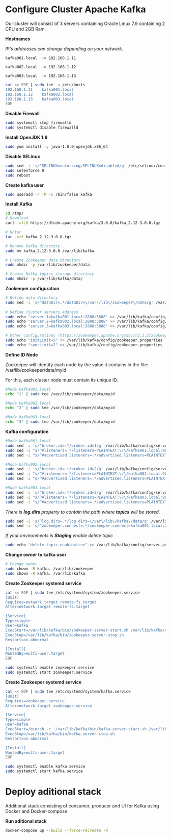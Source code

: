 # Configure Cluster Apache Kafka

Our cluster will consist of 3 servers containing Oracle Linux 7.9 containing 2 CPU and 2GB Ram.

**Hostnames**

*IP's addresses can change depending on your network.*

    kafka001.local  -> 192.168.1.11

    kafka002.local  -> 192.168.1.12

    kafka003.local  -> 192.168.1.13

```sh
cat << EOF | sudo tee -a /etc/hosts
192.168.1.11    kafka001.local
192.168.1.12    kafka002.local
192.168.1.13    kafka003.local
EOF
```

**Disable Firewall**

```sh
sudo systemctl stop firewalld
sudo systemctl disable firewalld
```

**Install OpenJDK 1.8**

```sh
sudo yum install -y java-1.8.0-openjdk.x86_64
```

**Disable SELinux**

```sh
sudo sed -i 's/^SELINUX=enforcing/SELINUX=disabled/g' /etc/selinux/config
sudo setenforce 0
sudo reboot 
```

**Create kafka user**
```sh
sudo useradd -r -M -s /bin/false kafka
```

**Install Kafka**

```sh
cd /tmp/
# Download
curl -sfLO https://dlcdn.apache.org/kafka/3.0.0/kafka_2.12-3.0.0.tgz

# Untar
tar -xzf kafka_2.12-3.0.0.tgz

# Rename Kafka directory
sudo mv kafka_2.12-3.0.0 /var/lib/kafka

# Create Zookeeper data directory
sudo mkdir -p /var/lib/zookeeper/data

# Create Kafka topics storage directory
sudo mkdir -p /var/lib/kafka/data/

```

**Zookeeper configuration**

```sh
# Define data directory
sudo sed -i 's/^dataDir=.*/dataDir=\/var\/lib\/zookeeper\/data/g' /var/lib/kafka/config/zookeeper.properties
    
# Define cluster servers address
sudo echo "server.1=kafka001.local:2888:3888" >> /var/lib/kafka/config/zookeeper.properties
sudo echo "server.2=kafka002.local:2888:3888" >> /var/lib/kafka/config/zookeeper.properties
sudo echo "server.3=kafka003.local:2888:3888" >> /var/lib/kafka/config/zookeeper.properties

# Other configurations (https://zookeeper.apache.org/doc/r3.1.2/zookeeperStarted.html)
sudo echo "initLimit=5" >> /var/lib/kafka/config/zookeeper.properties
sudo echo "syncLimit=2" >> /var/lib/kafka/config/zookeeper.properties
```

**Define ID Node**

Zookeeper will identify each node by the value it contains in the file: /var/lib/zookeeper/data/myid

For this, each cluster node must contain its unique ID.

```sh
#Node kafka001.local
echo "1" | sudo tee /var/lib/zookeeper/data/myid
```

```sh
#Node kafka002.local
echo "2" | sudo tee /var/lib/zookeeper/data/myid
```

```sh
#Node kafka003.local
echo "3" | sudo tee /var/lib/zookeeper/data/myid
```

**Kafka configuration**

```sh
#Node kafka001.local
sudo sed -i 's/^broker.id=.*/broker.id=1/g' /var/lib/kafka/config/server.properties
sudo sed -i "s/^#listeners=.*/listeners=PLAINTEXT:\/\/kafka001.local:9092/g" /var/lib/kafka/config/server.properties
sudo sed -i "s/^#advertised.listeners=.*/advertised.listeners=PLAINTEXT:\/\/kafka001.local:9092/g" /var/lib/kafka/config/server.properties
```

```sh
#Node kafka002.local
sudo sed -i 's/^broker.id=.*/broker.id=2/g' /var/lib/kafka/config/server.properties
sudo sed -i "s/^#listeners=.*/listeners=PLAINTEXT:\/\/kafka002.local:9092/g" /var/lib/kafka/config/server.properties
sudo sed -i "s/^#advertised.listeners=.*/advertised.listeners=PLAINTEXT:\/\/kafka002.local:9092/g" /var/lib/kafka/config/server.properties
```

```sh
#Node kafka003.local
sudo sed -i 's/^broker.id=.*/broker.id=3/g' /var/lib/kafka/config/server.properties
sudo sed -i "s/^#listeners=.*/listeners=PLAINTEXT:\/\/kafka003.local:9092/g" /var/lib/kafka/config/server.properties
sudo sed -i "s/^#advertised.listeners=.*/advertised.listeners=PLAINTEXT:\/\/kafka003.local:9092/g" /var/lib/kafka/config/server.properties
```


*There is **log.dirs** property to contain the path where **topics** will be stored.*

```sh
sudo sed -i 's/^log.dirs=.*/log.dirs=\/var\/lib\/kafka\/data/g' /var/lib/kafka/config/server.properties
sudo sed -i 's/^zookeeper.connect=.*/zookeeper.connect=kafka001.local:2181,kafka002.local:2181,kafka003.local:2181/g' /var/lib/kafka/config/server.properties
```

*If your environments is **Staging** enable delete topic*

```sh
sudo echo "delete.topic.enable=true" >> /var/lib/kafka/config/server.properties
```

**Change owner to kafka user**
```sh
# Change owner
sudo chown -R kafka. /var/lib/zookeeper
sudo chown -R kafka. /var/lib/kafka
```

**Create Zookeeper systemd service**

```sh
cat << EOF | sudo tee /etc/systemd/system/zookeeper.service
[Unit]
Requires=network.target remote-fs.target
After=network.target remote-fs.target

[Service]
Type=simple
User=kafka
ExecStart=/var/lib/kafka/bin/zookeeper-server-start.sh /var/lib/kafka/config/zookeeper.properties
ExecStop=/var/lib/kafka/bin/zookeeper-server-stop.sh
Restart=on-abnormal

[Install]
WantedBy=multi-user.target
EOF
```

```sh
sudo systemctl enable zookeeper.service
sudo systemctl start zookeeper.service
```


**Create Zookeeper systemd service**

```sh
cat << EOF | sudo tee /etc/systemd/system/kafka.service
[Unit]
Requires=zookeeper.service
After=network.target zookeeper.service

[Service]
Type=simple
User=kafka
ExecStart=/bin/sh -c '/var/lib/kafka/bin/kafka-server-start.sh /var/lib/kafka/config/server.properties'
ExecStop=/var/lib/kafka/bin/kafka-server-stop.sh
Restart=on-abnormal

[Install]
WantedBy=multi-user.target
EOF
```

```sh
sudo systemctl enable kafka.service
sudo systemctl start kafka.service
```

# Deploy aditional stack

Additional stack consisting of consumer, producer and UI for Kafka using Docker and Docker-compose 

**Run aditional stack**
```sh
docker-compose up --build --force-recreate -d
```

